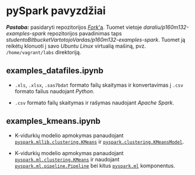 # pySpark pavyzdžiai

**_Pastaba:_** pasidaryti repozitorijos [_Fork_'ą](https://confluence.atlassian.com/bitbucket/forking-a-repository-221449527.html). Tuomet vietoje _daraliu/p160m132-examples-spark_ repozitorijos pavadinimas taps _studentoBitbucketVartotojoVardas/p160m132-examples-spark_. Tuomet ją reikėtų klonuoti į savo _Ubuntu Linux_ virtualią mašiną, pvz. `/home/vagrant/labs` direktoriją.

## examples_datafiles.ipynb

- `.xls`, `.xlsx`, `.sas7bdat` formato failų skaitymas ir konvertavimas į `.csv` formato failus naudojant _Python_.

- `.csv` formato failų skaitymas ir rašymas naudojant _Apache Spark_.

## examples_kmeans.ipynb

- K-vidurkių modelio apmokymas panaudojant [`pyspark.mllib.clustering.KMeans`](http://spark.apache.org/docs/latest/api/python/pyspark.mllib.html#pyspark.mllib.clustering.KMeans) ir [`pyspark.clustering.KMeansModel`](http://spark.apache.org/docs/latest/api/python/pyspark.mllib.html#pyspark.mllib.clustering.KMeansModel).

- K-vidurkių modelio apmokymas panaudojant [`pyspark.ml.clustering.KMeans`](http://spark.apache.org/docs/latest/api/python/pyspark.ml.html#pyspark.ml.clustering.KMeans) ir naudojant [`pyspark.ml.pipeline.Pipeline`](http://spark.apache.org/docs/latest/api/python/pyspark.ml.html#pyspark.ml.Pipeline) bei kitus [`pyspark.ml`](http://spark.apache.org/docs/latest/api/python/pyspark.ml.html) komponentus.